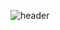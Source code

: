 ![header](https://capsule-render.vercel.app/api?type=blur&height=300&color=gradient&customColorList=19&text=Hi!%20I'm%20abluehour&fontColor=CCCCFF&fontAlignY=50&descAlignY=65&fontSize=60)

